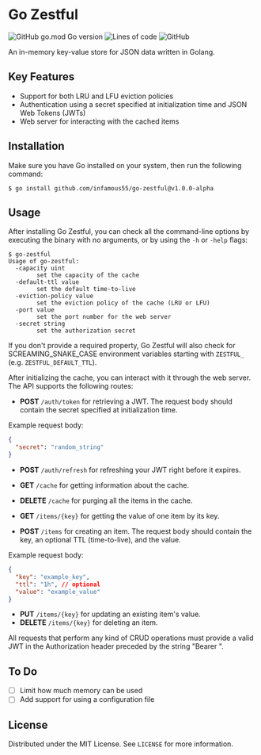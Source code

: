 # Go Zestful

![GitHub go.mod Go version](https://img.shields.io/github/go-mod/go-version/infamous55/go-zestful)
![Lines of code](https://img.shields.io/tokei/lines/github/infamous55/go-zestful)
![GitHub](https://img.shields.io/github/license/infamous55/go-zestful?color=blue&logoColor=%20)

An in-memory key-value store for JSON data written in Golang.

## Key Features

- Support for both LRU and LFU eviction policies
- Authentication using a secret specified at initialization time and JSON Web Tokens (JWTs)
- Web server for interacting with the cached items

## Installation

Make sure you have Go installed on your system, then run the following command:

```
$ go install github.com/infamous55/go-zestful@v1.0.0-alpha
```

## Usage

After installing Go Zestful, you can check all the command-line options by executing the binary with no arguments, or by using the `-h` or `-help` flags:

```
$ go-zestful
Usage of go-zestful:
  -capacity uint
        set the capacity of the cache
  -default-ttl value
        set the default time-to-live
  -eviction-policy value
        set the eviction policy of the cache (LRU or LFU)
  -port value
        set the port number for the web server
  -secret string
        set the authorization secret
```

If you don't provide a required property, Go Zestful will also check for SCREAMING_SNAKE_CASE environment variables starting with `ZESTFUL_` (e.g. `ZESTFUL_DEFAULT_TTL`).

After initializing the cache, you can interact with it through the web server. The API supports the following routes:

- **POST** `/auth/token` for retrieving a JWT. The request body should contain the secret specified at initialization time.

Example request body:

```json
{
  "secret": "random_string"
}
```
- **POST** `/auth/refresh` for refreshing your JWT right before it expires.

- **GET** `/cache` for getting information about the cache.
- **DELETE** `/cache` for purging all the items in the cache.

- **GET** `/items/{key}` for getting the value of one item by its key.
- **POST** `/items` for creating an item. The request body should contain the key, an optional TTL (time-to-live), and the value.

Example request body:

```json
{
  "key": "example_key",
  "ttl": "1h", // optional
  "value": "example_value"
}
```
- **PUT** `/items/{key}` for updating an existing item's value.
- **DELETE** `/items/{key}` for deleting an item.

All requests that perform any kind of CRUD operations must provide a valid JWT in the Authorization header preceded by the string "Bearer ".

## To Do

- [ ] Limit how much memory can be used
- [ ] Add support for using a configuration file

## License

Distributed under the MIT License. See `LICENSE` for more information.
